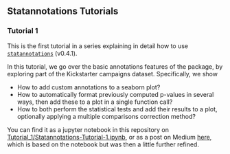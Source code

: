 ## Statannotations Tutorials

### Tutorial 1
This is the first tutorial in a series explaining in detail how to use 
[`statannotations`](https://github.com/trevismd/statannotations) (v0.4.1).

In this tutorial, we go over the basic annotations features of the package, by 
exploring part of the Kickstarter campaigns dataset. Specifically, we show

* How to add custom annotations to a seaborn plot?
* How to automatically format previously computed p-values in several 
  ways, then add these to a plot in a single function call?
* How to both perform the statistical tests and add their results to a plot, 
  optionally applying a multiple comparisons correction method?

You can find it as a jupyter notebook in this repository on
[Tutorial_1/Statannotations-Tutorial-1.ipynb](./Tutorial_1/Statannotations-Tutorial-1.ipynb), 
or as a post on Medium [here](https://medium.com/@trevismd/2bfce0394c00), which
is based on the notebook but was then a little further refined.
 